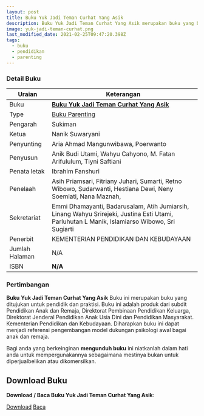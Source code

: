```yaml
---
layout: post
title: Buku Yuk Jadi Teman Curhat Yang Asik
description: Buku Yuk Jadi Teman Curhat Yang Asik merupakan buku yang bagi pendidik yang dapat dijadikan referensi pengembangan model dukungan psikologi awal bagai anak dan remaja. Download dan Baca buku parenting Yuk Jadi Teman Curhat Yang Asik.
image: yuk-jadi-teman-curhat.png
last_modified_date: 2021-02-25T09:47:20.398Z
tags:
  - buku
  - pendidikan
  - parenting
---
```


### Detail Buku

|Uraian|Keterangan|
| --- | --- |
|Buku|<a href="/bse/buku-yuk-jadi-teman-curhat-yang-asyk" title="Buku Yuk Jadi Teman Curhat Yang Asik"><strong>Buku Yuk Jadi Teman Curhat Yang Asik</strong></a>|
|Type|<a href="/bse/parenting" title="Buku Parenting" target="_blank">Buku Parenting</a>|
|Pengarah|Sukiman|
|Ketua|Nanik Suwaryani|
|Penyunting|Aria Ahmad Mangunwibawa, Poerwanto|
|Penyusun|Anik Budi Utami, Wahyu Cahyono, M. Fatan Arifululum, Tiyni Saftiani|
|Penata letak|Ibrahim Fanshuri|
|Penelaah|Asih Priamsari, Fitriany Juhari, Sumarti, Retno Wibowo, Sudarwanti, Hestiana Dewi, Neny Soemiati, Nana Maznah, |Indra Nurpatria, Anisa Nadia|
|Sekretariat|Emmi Dhamayanti, Badarusalam, Atih Jumiarsih, Linang Wahyu Srirejeki, Justina Esti Utami, Parluhutan L Manik, Islamiarso Wibowo, Sri Sugiarti|
|Penerbit|KEMENTERIAN PENDIDIKAN DAN KEBUDAYAAN|
|Jumlah Halaman|N/A|
|ISBN|<strong>N/A</strong>|

### Pertimbangan
**Buku Yuk Jadi Teman Curhat Yang Asik** Buku ini merupakan buku yang ditujukan untuk pendidik dan praktisi. Buku ini adalah produk dari subdit Pendidikan Anak dan Remaja, Direktorat Pembinaan Pendidikan Keluarga, Direktorat Jenderal Pendidikan Anak Usia Dini dan Pendidikan Masyarakat. Kementerian Pendidikan dan Kebudayaan. Diharapkan buku ini dapat menjadi referensi pengembangan model dukungan psikologi awal bagai anak dan remaja.

Bagi anda yang berkeinginan <b>mengunduh buku</b> ini niatkanlah dalam hati anda untuk mempergunakannya sebagaimana mestinya bukan untuk diperjualbelikan atau dikomersilkan.
  
## Download Buku
**Download / Baca Buku Yuk Jadi Teman Curhat Yang Asik**:
<p class="center"><a class="button download" href="https://docs.google.com/uc?export=download&id=1YFV2ukj1I8lZ4MFRdGQxfUMrxlbYrMz5" rel="nofollow" target="_blank" title="Download Buku Yuk Jadi Teman Curhat Yang Asik">Download</a>
<a class="button demo open-dialog" href="https://drive.google.com/file/d/1YFV2ukj1I8lZ4MFRdGQxfUMrxlbYrMz5/preview" rel="nofollow" target="_blank" title="Baca Buku Yuk Jadi Teman Curhat Yang Asik">Baca</a></p>
